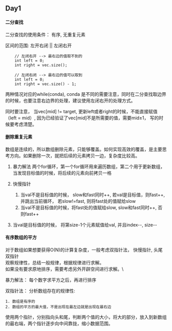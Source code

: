 ## Day1

#### 二分查找

二分查找的使用条件： 有序, 无重复元素

区间的范围: 左开右闭 || 左闭右开

```
    // 左闭右开 --> 最右边的值取不到的
    int left = 0;
    int right = vec.size();

    // 左闭右闭 --> 最右边的值可以取到
    int left = 0;
    int right = vec.size() - 1;
```

两种情况对应的while(conda), conda 是不同的需要注意，同时在二分查找取边界的时候，也要注意右边界的处理，建议使用左闭右开的处理方式。

同时要注意， 当vec[mid] != target, 更新left或者right的时候，不能直接赋值（left = mid）, 因为已经验证了vec[mid]不是所需要的值，需要mid±1， 写的时候要考虑清楚。

#### 删除重复元素

数组是连续的，所以数组删除元素，只能够覆盖。如何实现高效的覆盖，是主要思考方向。如果删除一次，就把后续的元素拷贝一边，复杂度比较高。

1. 暴力解法
   两个for循环，第一个for循环用来遍历数组，第二个用于更新数组，当发现目标值的时候，将后续的元素向前拷贝一格

2. 快慢指针
   1. 当val不是目标值的时候， slow和fast同时++, 若val是目标值，则fast++,并跳出当前循环， 若slow!=fast, 则将fast处的值赋给slow
   2. 当val不是目标值的时候，将fast处的值赋给slow, slow和fast同时++, 否则fast++

3. 当val是目标值的时候， 将第size-1个元素赋值给val, 并且index--, size--

#### 有序数组的平方

对于数组如果想要获得O(N)的计算复杂度，一般考虑双指针法， 快慢指针, 头尾双指针 \
观察规律性，总结一般规律，根据规律进行求解。 \
如果没有要求原地排序，需要考虑另外开辟空间进行求解。\

暴力解法：
    每个数字求平方之后，再进行排序

双指针法：
    分析数组存在的规律性:

    1. 数组是有序的
    2. 数组的平方的最大值，不是出现在最左边就是出现在最右边

​    使用两个指针，分别指向头和尾，判断两个值的大小，将大的部分，放入到新数组的最右端，两个指针逐步向中间靠拢，缩小数据范围。
